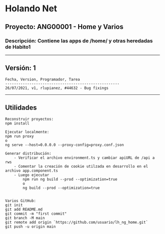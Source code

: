 # Holando Net

## Proyecto: ANG00001 - Home y Varios

### Descripción: Contiene las apps de  /home/ y otras heredadas de Habito1

---

## Versión: 1

```text
Fecha, Version, Programador, Tarea
----------------------------------------------------
26/07/2021, v1, rlupianez, #44632 - Bug fixings
```

---

## Utilidades

```text
Reconstruir proyectos:
npm install

Ejecutar localmente:
npm run proxy
o
ng serve --host=0.0.0.0 --proxy-config=proxy.conf.json

Generar distribución:
    - Verificar el archivo environment.ts y cambiar apiURL de /api a rws
    - Comentar la creación de cookie utilzada en desarrollo en el archivo app.component.ts
    - Luego ejecutar
        npm run ng build --prod --optimization=true
        o
        ng build --prod --optimization=true


Varios GitHub:
git init
git add README.md
git commit -m "first commit"
git branch -M main
git remote add origin `https://github.com/usuario/lh_ng_home.git`
git push -u origin main
```
